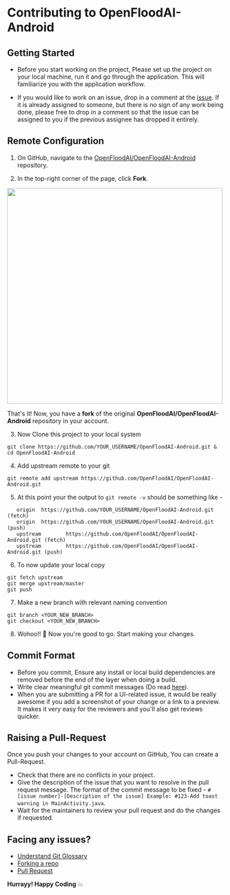# Contributing to OpenFloodAI-Android

## Getting Started
* Before you start working on the project, Please set up the project on your local machine, run it and go through the application. This will familiarize you with the application workflow.

* If you would like to work on an issue, drop in a comment at the [issue](https://github.com/OpenFloodAI/OpenFloodAI-Android/issues/new). If it is already assigned to someone, but there is no sign of any work being done, please free to drop in a comment so that the issue can be assigned to you if the previous assignee has dropped it entirely.

## Remote Configuration

1. On GitHub, navigate to the [OpenFloodAI/OpenFloodAI-Android](https://github.com/OpenFloodAI/OpenFloodAI-Android) repository.

2. In the top-right corner of the page, click **Fork**.

<img src="https://help.github.com/assets/images/help/repository/fork_button.jpg" width="500">

   That's it! Now, you have a **fork** of the original **OpenFloodAI/OpenFloodAI-Android** repository in your account.

3. Now Clone this project to your local system
```
git clone https://github.com/YOUR_USERNAME/OpenFloodAI-Android.git & cd OpenFloodAI-Android
```
4. Add upstream remote to your git
```
git remote add upstream https://github.com/OpenFloodAI/OpenFloodAI-Android.git
```
5. At this point your the output to `git remote -v` should be something like - 
```
   origin  https://github.com/YOUR_USERNAME/OpenFloodAI-Android.git (fetch)
   origin  https://github.com/YOUR_USERNAME/OpenFloodAI-Android.git (push) 
   upstream        https://github.com/OpenFloodAI/OpenFloodAI-Android.git (fetch)
   upstream        https://github.com/OpenFloodAI/OpenFloodAI-Android.git (push)
```
6. To now update your local copy
```
git fetch upstream
git merge upstream/master
git push
```
7. Make a new branch with relevant naming convention
```
git branch <YOUR_NEW_BRANCH>
git checkout <YOUR_NEW_BRANCH>
```
8. Wohoo!! :tada: Now you're good to go. Start making your changes.

## Commit Format
* Before you commit, Ensure any install or local build dependencies are removed before the end of the layer when doing a build.
* Write clear meaningful git commit messages (Do read [here](http://chris.beams.io/posts/git-commit/)).
* When you are submitting a PR for a UI-related issue, it would be really awesome if you add a screenshot of your change or a link to a preview. It makes it very easy for the reviewers and you'll also get reviews quicker.

## Raising a Pull-Request

Once you push your changes to your account on GitHub, You can create a Pull-Request.
* Check that there are no conflicts in your project.
* Give the description of the issue that you want to resolve in the pull request message. The format of the commit message to be fixed - ```#[issue number]-[Description of the issue] Example: #123-Add toast warning in MainActivity.java```.
* Wait for the maintainers to review your pull request and do the changes if requested.

## Facing any issues?
* [Understand Git Glossary](https://help.github.com/en/github/getting-started-with-github/github-glossary#pull-request)
* [Forking a repo](https://help.github.com/en/github/getting-started-with-github/fork-a-repo#fork-an-example-repository)
* [Pull Request](https://help.github.com/en/github/collaborating-with-issues-and-pull-requests/about-pull-requests)

**Hurrayy! Happy Coding** :boom:
